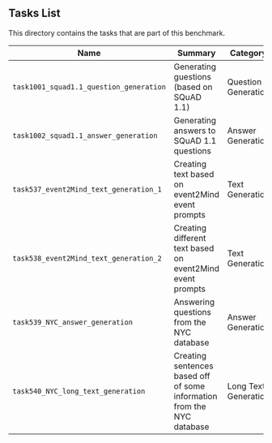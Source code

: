 ## Tasks List 

This directory contains the tasks that are part of this benchmark. 


Name | Summary | Category
---- | ----------- | --------
`task1001_squad1.1_question_generation` | Generating guestions (based on SQuAD 1.1) | Question Generation  
`task1002_squad1.1_answer_generation` | Generating answers to SQuAD 1.1 questions | Answer Generation
`task537_event2Mind_text_generation_1` | Creating text based on event2Mind event prompts | Text Generation
`task538_event2Mind_text_generation_2` | Creating different text based on event2Mind event prompts | Text Generation
`task539_NYC_answer_generation` | Answering questions from the NYC database | Answer Generation
`task540_NYC_long_text_generation` | Creating sentences based off of some information from the NYC database | Long Text Generation